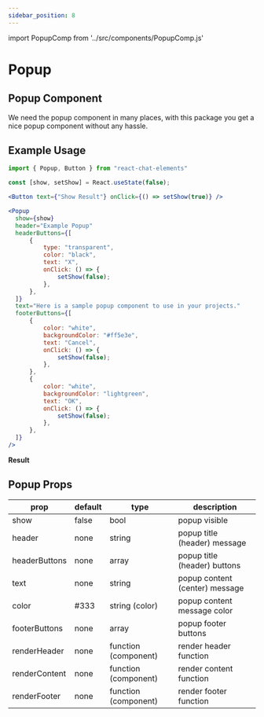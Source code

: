 ```yaml
---
sidebar_position: 8
---
```

import PopupComp from '../src/components/PopupComp.js'


# Popup

## Popup Component

We need the popup component in many places, with this package you get a nice popup component without any hassle.

<div style={{ color:"black", margin:"50px 0px"}}>
  <PopupComp buttonText="Show Popup" />
</div>

## Example Usage

```jsx
import { Popup, Button } from "react-chat-elements"

const [show, setShow] = React.useState(false);

<Button text={"Show Result"} onClick={() => setShow(true)} />

<Popup
  show={show}
  header="Example Popup"
  headerButtons={[
      {
          type: "transparent",
          color: "black",
          text: "X",
          onClick: () => {
              setShow(false);
          },
      },
  ]}
  text="Here is a sample popup component to use in your projects."
  footerButtons={[
      {
          color: "white",
          backgroundColor: "#ff5e3e",
          text: "Cancel",
          onClick: () => {
              setShow(false);
          },
      },
      {
          color: "white",
          backgroundColor: "lightgreen",
          text: "OK",
          onClick: () => {
              setShow(false);
          },
      },
  ]}
/>
```

**Result**
<div style={{ color:"black", margin:"50px 0px"}}>
  <PopupComp buttonText="Show Result" />
</div>

## Popup Props

| prop          | default | type                 | description                    |
| ------------- | ------- | -------------------- | ------------------------------ |
| show          | false   | bool                 | popup visible                  |
| header        | none    | string               | popup title (header) message   |
| headerButtons | none    | array                | popup title (header) buttons   |
| text          | none    | string               | popup content (center) message |
| color         | #333    | string (color)       | popup content message color    |
| footerButtons | none    | array                | popup footer buttons           |
| renderHeader  | none    | function (component) | render header function         |
| renderContent | none    | function (component) | render content function        |
| renderFooter  | none    | function (component) | render footer function         |